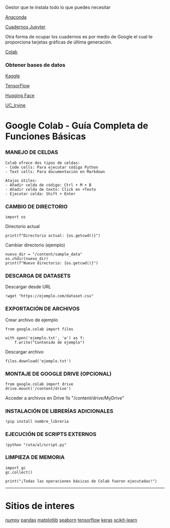 Gestor que te instala todo lo que puedes necesitar

[Anaconda](https://anaconda.org/anaconda/conda)

[Cuadernos Jupyter](https://jupyter.org/)

Otra forma de ocupar los cuadernos es por medio de Google el cual te proporciona tarjetas gráficas de última generación. 

[Colab](https://colab.research.google.com/) 

### Obtener bases de datos

[Kaggle](https://www.kaggle.com/datasets)

[TensorFlow](https://www.tensorflow.org/datasets?hl=es)

[Hugging Face](https://huggingface.co/datasets)

[UC_Irvine](https://archive.ics.uci.edu/datasets)

# Google Colab - Guía Completa de Funciones Básicas


### MANEJO DE CELDAS

````
Colab ofrece dos tipos de celdas:
- Code cells: Para ejecutar código Python
- Text cells: Para documentación en Markdown

Atajos útiles:
- Añadir celda de código: Ctrl + M + B
- Añadir celda de texto: Click en +Texto
- Ejecutar celda: Shift + Enter
````

### CAMBIO DE DIRECTORIO

    import os

Directorio actual

    print(f"Directorio actual: {os.getcwd()}")

Cambiar directorio (ejemplo)

    nuevo_dir = "/content/sample_data"
    os.chdir(nuevo_dir)
    print(f"Nuevo directorio: {os.getcwd()}")


### DESCARGA DE DATASETS

Descargar desde URL

    !wget "https://ejemplo.com/dataset.csv"


### EXPORTACIÓN DE ARCHIVOS

Crear archivo de ejemplo

    from google.colab import files

    with open('ejemplo.txt', 'w') as f:
        f.write("Contenido de ejemplo")

Descargar archivo

    files.download('ejemplo.txt')


### MONTAJE DE GOOGLE DRIVE (OPCIONAL)


    from google.colab import drive
    drive.mount('/content/drive')

Acceder a archivos en Drive
    !ls "/content/drive/MyDrive"

### INSTALACIÓN DE LIBRERÍAS ADICIONALES

    !pip install nombre_libreria

### EJECUCIÓN DE SCRIPTS EXTERNOS

    !python "ruta/al/script.py"

### LIMPIEZA DE MEMORIA

    import gc
    gc.collect()

    print("¡Todas las operaciones básicas de Colab fueron ejecutadas!")

------------------------------------------------------------------------------------------------------------

# Sitios de interes

[numpy](https://numpy.org/es/)
[pandas](https://pandas.pydata.org/)
[matplotlib](https://matplotlib.org/)
[seaborn](https://seaborn.pydata.org/)
[tensorflow](https://www.tensorflow.org/?hl=es)
[keras](https://keras.io/)
[scikit-learn](https://scikit-learn.org/stable/)


